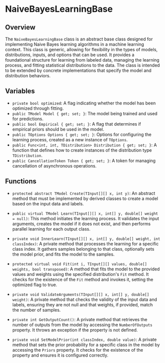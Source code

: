 # NaiveBayesLearningBase

## Overview
The `NaiveBayesLearningBase` class is an abstract base class designed for implementing Naive Bayes learning algorithms in a machine learning context. This class is generic, allowing for flexibility in the types of models, distributions, inputs, and options that can be used. It provides a foundational structure for learning from labeled data, managing the learning process, and fitting statistical distributions to the data. The class is intended to be extended by concrete implementations that specify the model and distribution behaviors.

## Variables
- `private bool optimized`: A flag indicating whether the model has been optimized through fitting.
- `public TModel Model { get; set; }`: The model being trained and used for predictions.
- `public bool Empirical { get; set; }`: A flag that determines if empirical priors should be used in the model.
- `public TOptions Options { get; set; }`: Options for configuring the learning process, created as a new instance of `TOptions`.
- `public Func<int, int, TDistribution> Distribution { get; set; }`: A function that defines how to create instances of the distribution type `TDistribution`.
- `public CancellationToken Token { get; set; }`: A token for managing cancellation of asynchronous operations.

## Functions
- `protected abstract TModel Create(TInput[][] x, int y)`: An abstract method that must be implemented by derived classes to create a model based on the input data and labels.

- `public virtual TModel Learn(TInput[][] x, int[] y, double[] weight = null)`: This method initiates the learning process. It validates the input arguments, creates the model if it does not exist, and then performs parallel learning for each output class.

- `private void InnerLearn(TInput[][] x, int[] y, double[] weight, int classIndex)`: A private method that processes the learning for a specific class index. It gathers samples belonging to that class, optionally sets the model prior, and fits the model to the samples.

- `protected virtual void Fit(int i, TInput[][] values, double[] weights, bool transposed)`: A method that fits the model to the provided values and weights using the specified distribution's `Fit` method. It checks for the existence of the `Fit` method and invokes it, setting the optimized flag to true.

- `private void ValidateArguments(TInput[][] x, int[] y, double[] weight)`: A private method that checks the validity of the input data and labels, ensuring they are not null and that weights, if provided, match the number of samples.

- `private int GetOutputCount()`: A private method that retrieves the number of outputs from the model by accessing the `NumberOfOutputs` property. It throws an exception if the property is not defined.

- `private void SetModelPrior(int classIndex, double value)`: A private method that sets the prior probability for a specific class in the model by accessing the `Priors` property. It checks for the existence of the property and ensures it is configured correctly.